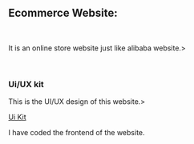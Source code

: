 <h2>Ecommerce Website:</h2><br>
<p></p>It is an online store website just like alibaba website.></p>
<br>
<h3>Ui/UX kit</h3>
<p>This is the UI/UX design of this website.></p>
<a href="https://www.figma.com/design/0ZO1oYCYnsnoaM7Vc1sfpi/Ecommerce-Web-Design-(Community)?node-id=1-4&p=f&t=95raGdQnnb8qC7Qh-0"> Ui Kit</a>
<br> <p>I have coded the frontend of the website.</p>
 

